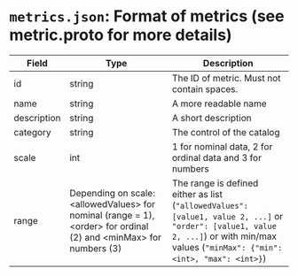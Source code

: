 # `metrics.json`: Format of metrics (see metric.proto for more details)
| Field | Type                                                                                                                    | Description                                                                                                                                                                            |
| ----------- |-------------------------------------------------------------------------------------------------------------------------|----------------------------------------------------------------------------------------------------------------------------------------------------------------------------------------|
| id   | string                                                                                                                  | The ID of metric. Must not contain spaces.                                                                                                                                             |
| name     | string                                                                                                                  | A more readable name                                                                                                                                                                   |
| description  | string                                                                                                                  | A short description                                                                                                                                                                    |
| category  | string                                                                                                                  | The control of the catalog                                                                                                                                                             |
| scale  | int                                                                                                                     | 1 for nominal data, 2 for ordinal data and 3 for numbers                                                                                                                               |
| range | Depending on scale: \<allowedValues\> for nominal (range = 1), \<order\> for ordinal (2) and \<minMax\> for numbers (3) | The range is defined either as list (`"allowedValues": [value1, value 2, ...]` or `"order": [value1, value 2, ...]`) or with min/max values (`"minMax": {"min": <int>, "max": <int>}`) |